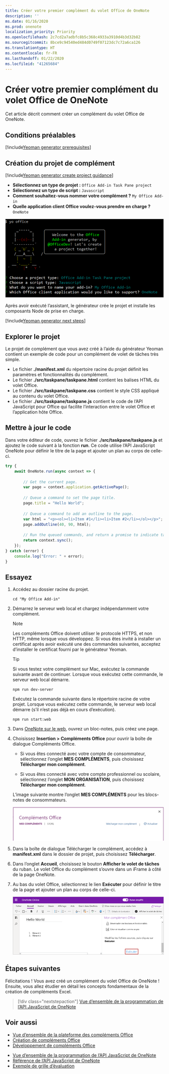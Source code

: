 ```yaml
---
title: Créer votre premier complément du volet Office de OneNote
description: ''
ms.date: 01/16/2020
ms.prod: onenote
localization_priority: Priority
ms.openlocfilehash: 2c7cd2a7adbfc8b5c368c4933a3910d4b3d32b82
ms.sourcegitcommit: 8bce9c94540ed484d0749f07123dc7c72a6ca126
ms.translationtype: HT
ms.contentlocale: fr-FR
ms.lasthandoff: 01/22/2020
ms.locfileid: "41265684"
---
```

# <a name="build-your-first-onenote-task-pane-add-in"></a>Créer votre premier complément du volet Office de OneNote

Cet article décrit comment créer un complément du volet Office de OneNote.

## <a name="prerequisites"></a>Conditions préalables

[!include[Yeoman generator prerequisites](../includes/quickstart-yo-prerequisites.md)]

## <a name="create-the-add-in-project"></a>Création du projet de complément

[!include[Yeoman generator create project guidance](../includes/yo-office-command-guidance.md)]

- **Sélectionnez un type de projet :** `Office Add-in Task Pane project`
- **Sélectionnez un type de script :** `Javascript`
- **Comment souhaitez-vous nommer votre complément ?** `My Office Add-in`
- **Quelle application client Office voulez-vous prendre en charge ?** `OneNote`

![Capture d’écran des invites et des réponses relatives au générateur Yeoman](../images/yo-office-onenote.png)

Après avoir exécuté l’assistant, le générateur crée le projet et installe les composants Node de prise en charge.

[!include[Yeoman generator next steps](../includes/yo-office-next-steps.md)]

## <a name="explore-the-project"></a>Explorer le projet

Le projet de complément que vous avez créé à l’aide du générateur Yeoman contient un exemple de code pour un complément de volet de tâches très simple. 

- Le fichier **./manifest.xml** du répertoire racine du projet définit les paramètres et fonctionnalités du complément.
- Le fichier **./src/taskpane/taskpane.html** contient les balises HTML du volet Office.
- Le fichier **./src/taskpane/taskpane.css** contient le style CSS appliqué au contenu du volet Office.
- Le fichier **./src/taskpane/taskpane.js** contient le code de l’API JavaScript pour Office qui facilite l’interaction entre le volet Office et l’application hôte Office.

## <a name="update-the-code"></a>Mettre à jour le code

Dans votre éditeur de code, ouvrez le fichier **./src/taskpane/taskpane.js** et ajoutez le code suivant à la fonction **run**. Ce code utilise l’API JavaScript OneNote pour définir le titre de la page et ajouter un plan au corps de celle-ci.

```js
try {
    await OneNote.run(async context => {

        // Get the current page.
        var page = context.application.getActivePage();

        // Queue a command to set the page title.
        page.title = "Hello World";

        // Queue a command to add an outline to the page.
        var html = "<p><ol><li>Item #1</li><li>Item #2</li></ol></p>";
        page.addOutline(40, 90, html);

        // Run the queued commands, and return a promise to indicate task completion.
        return context.sync();
    });
} catch (error) {
    console.log("Error: " + error);
}
```

## <a name="try-it-out"></a>Essayez

1. Accédez au dossier racine du projet.

    ```command&nbsp;line
    cd "My Office Add-in"
    ```

2. Démarrez le serveur web local et chargez indépendamment votre complément.

    > [!NOTE]
    > Les compléments Office doivent utiliser le protocole HTTPS, et non HTTP, même lorsque vous développez. Si vous êtes invité à installer un certificat après avoir exécuté une des commandes suivantes, acceptez d’installer le certificat fourni par le générateur Yeoman.

    > [!TIP]
    > Si vous testez votre complément sur Mac, exécutez la commande suivante avant de continuer. Lorsque vous exécutez cette commande, le serveur web local démarre.
    >
    > ```command&nbsp;line
    > npm run dev-server
    > ```

    Exécutez la commande suivante dans le répertoire racine de votre projet. Lorsque vous exécutez cette commande, le serveur web local démarre (s’il n’est pas déjà en cours d’exécution).

    ```command&nbsp;line
    npm run start:web
    ```

3. Dans [OneNote sur le web](https://www.onenote.com/notebooks), ouvrez un bloc-notes, puis créez une page.

4. Choisissez **Insertion > Compléments Office** pour ouvrir la boîte de dialogue Compléments Office.

    - Si vous êtes connecté avec votre compte de consommateur, sélectionnez l’onglet **MES COMPLÉMENTS**, puis choisissez **Télécharger mon complément**.

    - Si vous êtes connecté avec votre compte professionnel ou scolaire, sélectionnez l’onglet **MON ORGANISATION**, puis choisissez **Télécharger mon complément**. 

    L’image suivante montre l’onglet **MES COMPLÉMENTS** pour les blocs-notes de consommateurs.

    <img alt="The Office Add-ins dialog showing the MY ADD-INS tab" src="../images/onenote-office-add-ins-dialog.png" width="500">

5. Dans la boîte de dialogue Télécharger le complément, accédez à **manifest.xml** dans le dossier de projet, puis choisissez **Télécharger**. 

6. Dans l’onglet **Accueil**, choisissez le bouton **Afficher le volet de tâches** du ruban. Le volet Office du complément s’ouvre dans un iFrame à côté de la page OneNote.

7. Au bas du volet Office, sélectionnez le lien **Exécuter** pour définir le titre de la page et ajouter un plan au corps de celle-ci.

    ![Complément OneNote généré à partir de cette procédure pas à pas](../images/onenote-first-add-in-4.png)

## <a name="next-steps"></a>Étapes suivantes

Félicitations ! Vous avez créé un complément du volet Office de OneNote ! Ensuite, vous allez étudier en détail les concepts fondamentaux de la création de compléments Excel.

> [!div class="nextstepaction"]
> [Vue d’ensemble de la programmation de l’API JavaScript de OneNote](../onenote/onenote-add-ins-programming-overview.md)

## <a name="see-also"></a>Voir aussi

* [Vue d’ensemble de la plateforme des compléments Office](../overview/office-add-ins.md)
* [Création de compléments Office](../overview/office-add-ins-fundamentals.md)
* [Développement de compléments Office](../develop/develop-overview.md)
- [Vue d’ensemble de la programmation de l’API JavaScript de OneNote](../onenote/onenote-add-ins-programming-overview.md)
- [Référence de l’API JavaScript de OneNote](/office/dev/add-ins/reference/overview/onenote-add-ins-javascript-reference)
- [Exemple de grille d’évaluation](https://github.com/OfficeDev/OneNote-Add-in-Rubric-Grader)

